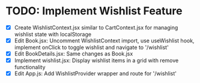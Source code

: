 # TODO: Implement Wishlist Feature

- [x] Create WishlistContext.jsx similar to CartContext.jsx for managing wishlist state with localStorage
- [x] Edit Book.jsx: Uncomment WishlistContext import, use useWishlist hook, implement onClick to toggle wishlist and navigate to '/wishlist'
- [x] Edit BookDetails.jsx: Same changes as Book.jsx
- [x] Implement wishlist.jsx: Display wishlist items in a grid with remove functionality
- [x] Edit App.js: Add WishlistProvider wrapper and route for '/wishlist'
